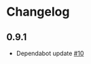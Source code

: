 # Changelog
## 0.9.1
  * Dependabot update [#10](https://github.com/singer-io/tap-urban-airship/pull/10)
